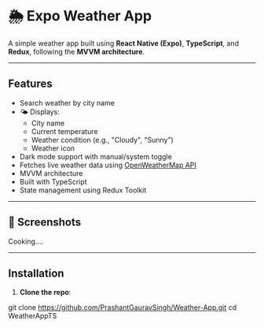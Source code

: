 # 🌦️ Expo Weather App

A simple weather app built using **React Native (Expo)**, **TypeScript**, and **Redux**, following the **MVVM architecture**.

---

## Features

- Search weather by city name
- 🌤️ Displays:
  - City name
  - Current temperature
  - Weather condition (e.g., "Cloudy", "Sunny")
  - Weather icon
- Dark mode support with manual/system toggle
- Fetches live weather data using [OpenWeatherMap API](https://openweathermap.org/api)
- MVVM architecture
- Built with TypeScript
- State management using Redux Toolkit

---

## 📸 Screenshots

Cooking....

---

## Installation

1. **Clone the repo**:

  git clone https://github.com/PrashantGauravSingh/Weather-App.git
  cd WeatherAppTS